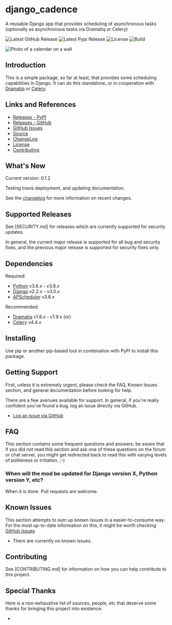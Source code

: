 # django_cadence

A reusable Django app that provides scheduling of asynchronous tasks (optionally as asynchronous tasks via Dramatiq or Celery)

![Latest GitHub Release](https://img.shields.io/github/v/release/LucidDan/django-cadence?sort=semver&style=plastic)
![Latest Pypi Release](https://img.shields.io/pypi/v/django-cadence.svg?style=plastic)
![License](https://img.shields.io/github/license/LucidDan/django-cadence?style=plastic)
![Build](https://img.shields.io/travis/:LucidDan/django-cadence?style=plastic)

![Photo of a calendar on a wall](https://unsplash.com/photos/PypjzKTUqLo "Photo by Roman Bozhko")

## Introduction

This is a simple package, so far at least, that provides some scheduling capabilities in Django.
It can do this standalone, or in cooperation with [Dramatiq] or [Celery].


## Links and References

* [Releases - PyPI](https://pypi.org/django-cadence)
* [Releases - GitHub](https://github.com/LucidDan/django-cadence/releases)
* [GitHub Issues]
* [Source](https://github.com/LucidDan/django-cadence/)
* [ChangeLog](CHANGELOG.md)
* [License](LICENSE.md)
* [Contributing](CONTRIBUTING.md)

## What's New

Current version: 0.1.2

Testing travis deployment, and updating documentation.

See the [changelog](CHANGELOG.md) for more information on recent changes.

## Supported Releases

See [SECURITY.md] for releases which are currently supported for security updates.

In general, the current major release is supported for all bug and security fixes, and the previous major release is supported for security fixes only.

## Dependencies

Required:
 * [Python]() v3.6.x - v3.8.x
 * [Django]() v2.2.x - v3.0.x
 * [APScheduler]() v3.6.x
 
Recommended:
 * [Dramatiq]() v1.8.x - v1.9.x
  (or)
 * [Celery]() v4.4.x


## Installing

Use pip or another pip-based tool in combination with PyPI to install this package.


## Getting Support

First, unless it is extremely urgent, please check the FAQ, Known Issues section, and general documentation before looking for help.

There are a few avenues available for support. In general, if you're really confident you've found a bug, log an issue directly via GitHub.

* [Log an issue via GitHub][GitHub Issues]


## FAQ

This section contains some frequent questions and answers, be aware that if you did not read this section and ask one of these questions on the forum or chat server, you might get redirected back to read this with varying levels of politeness or irritation. ;-)

### When will the mod be updated for Django version X, Python version Y, etc?

When it is done. Pull requests are welcome.


## Known Issues

This section attempts to sum up known issues in a easier-to-consume way. For the most up-to-date information on this, it might be worth checking [GitHub Issues]

* There are currently no known issues.


## Contributing

See [CONTRIBUTING.md] for information on how you can help contribute to this project.


## Special Thanks

Here is a non-exhaustive list of sources, people, etc that deserve some thanks for bringing this project into existence:

* []()



[GitHub Issues]: https://github.com/LucidDan/django-cadence/issues
[Dramatiq]: https://dramatiq.io/
[Celery]: https://docs.celeryproject.org/

